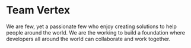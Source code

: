 # Team Vertex
We are few, yet a passionate few who enjoy creating solutions to help people around the world. We are the working to build a foundation where developers all around the world can collaborate and work together.
